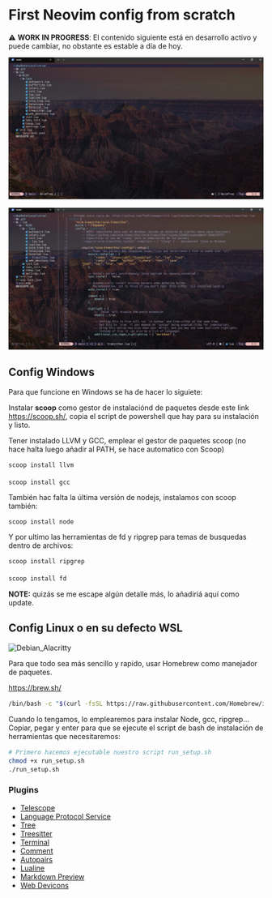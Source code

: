 # First Neovim config from scratch

⚠️ **WORK IN PROGRESS**: El contenido siguiente está en desarrollo activo y puede cambiar, no obstante es estable a día de hoy.

![Powershell](pic.png)

![Powershell2](pic2.png)

## Config Windows
Para que funcione en Windows se ha de hacer lo siguiete:

Instalar __scoop__ como gestor de instalaciónd de paquetes desde este link https://scoop.sh/, copia el script de powershell que hay para su instalación y listo.

Tener instalado LLVM y GCC, emplear el gestor de paquetes scoop (no hace halta luego añadir al PATH, se hace automatico con Scoop)
````powershell
scoop install llvm

scoop install gcc
````

También hac falta la última versión de nodejs, instalamos con scoop también:

````powrshell
scoop install node
``````

Y por ultimo las herramientas de fd y ripgrep para temas de busquedas dentro de archivos:

`````powershell
scoop install ripgrep

scoop install fd
`````

__NOTE:__ quizás se me escape algún detalle más, lo añadiriá aquí como update.

## Config Linux o en su defecto WSL

![Debian_Alacritty](pic3debian.png)

Para que todo sea más sencillo y rapido, usar Homebrew como manejador de paquetes.

https://brew.sh/

```bash
/bin/bash -c "$(curl -fsSL https://raw.githubusercontent.com/Homebrew/install/HEAD/install.sh)"
```

Cuando lo tengamos, lo emplearemos para instalar Node, gcc, ripgrep...
Copiar, pegar y enter para que se ejecute el script de bash de instalación de herramientas que necesitaremos:

```bash
# Primero hacemos ejecutable nuestro script run_setup.sh
chmod +x run_setup.sh
./run_setup.sh
```

### Plugins

- [Telescope](https://github.com/nvim-telescope/telescope.nvim)
- [Language Protocol Service](https://github.com/neovim/nvim-lspconfig)
- [Tree](https://github.com/nvim-tree/nvim-tree.lua)
- [Treesitter](https://github.com/nvim-treesitter/nvim-treesitter)
- [Terminal](https://github.com/akinsho/toggleterm.nvim)
- [Comment](https://github.com/numToStr/Comment.nvim) 
- [Autopairs](https://github.com/windwp/nvim-autopairs)
- [Lualine](https://github.com/nvim-lualine/lualine.nvim)
- [Markdown Preview](https://github.com/iamcco/markdown-preview.nvim)
- [Web Devicons](https://github.com/nvim-tree/nvim-web-devicons)

